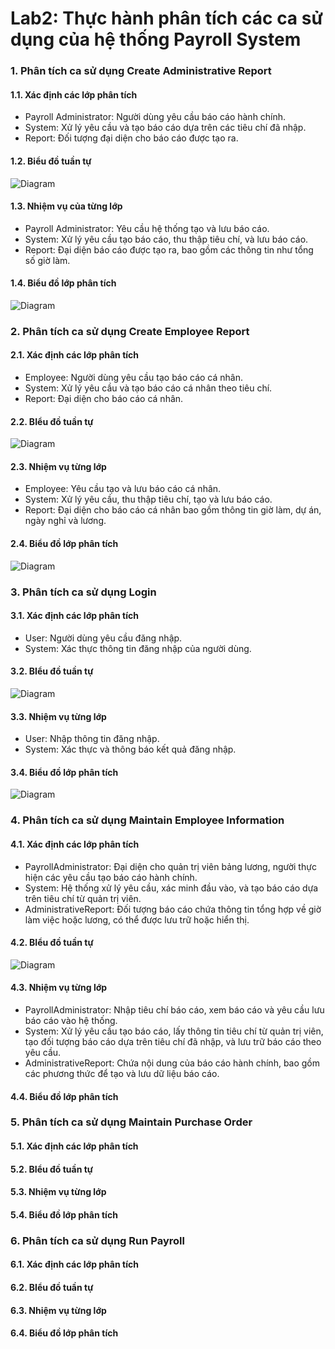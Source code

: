# Lab2: Thực hành phân tích các ca sử dụng của hệ thống Payroll System
### 1. Phân tích ca sử dụng Create Administrative Report
#### 1.1. Xác định các lớp phân tích
- Payroll Administrator: Người dùng yêu cầu báo cáo hành chính.
- System: Xử lý yêu cầu và tạo báo cáo dựa trên các tiêu chí đã nhập.
- Report: Đối tượng đại diện cho báo cáo được tạo ra.
#### 1.2. Biểu đồ tuần tự

![Diagram](https://www.planttext.com/api/plantuml/png/T95DJiCm48NtFiKiGIeNo08rWWDOz0GZUmeZ-GzxqYfdOy6Hk09E3MaIodRcU_Fydhy-FlT5CClWdK8ZCOF6CKVdUkivS96Cqn0Bw5wb2hBXX47WC1OXlngzK8fPbD8zF3p-05sTlWzK1F9b2oOJ2iUWsduYTT-1pj4dWMFrca4Moenm9sEY7LWKAZi8wAdSRpog-iIMjjA5HtjR1q-J_GoUMTwW939yPB9NNQFNAMJ80LufK6saikt29iKpb-Hm_5t-quH4A7YYsoSMHLmW5qthwtRYDVCtx-5g12YBhBDcJy5El_yD003__mC0)

#### 1.3. Nhiệm vụ của từng lớp
- Payroll Administrator: Yêu cầu hệ thống tạo và lưu báo cáo.
- System: Xử lý yêu cầu tạo báo cáo, thu thập tiêu chí, và lưu báo cáo.
- Report: Đại diện báo cáo được tạo ra, bao gồm các thông tin như tổng số giờ làm.
#### 1.4. Biểu đồ lớp phân tích

![Diagram](https://www.planttext.com/api/plantuml/png/R57BRSCm3Brh2XsJGnRG8N21350qxG2iJ1W2P2ebwG96qSbww4XT8N8ifRLh7GJmYTJxyEVhkn45rg6FnaSGiOymSehneUq31L46JMm_Z9rEQ9qzAmVgvfgWnoMIHzS8lWqe-eINnBhRpw30EzwHJrEepwCezfNC3yn8-YB8RbDL-Kf11rboUaRGIk0vA7A0sl9VGamUD2JwxRXBcZkg9BvLp-DbvV4Lkq2dJEdiTCyWKhk6V2BDbfR37H9cF_Wtcsr9cwiv78urE5V35bEGwR5OS2KLCKrMDktx2W00__y30000)

### 2. Phân tích ca sử dụng Create Employee Report
#### 2.1. Xác định các lớp phân tích
- Employee: Người dùng yêu cầu tạo báo cáo cá nhân.
- System: Xử lý yêu cầu và tạo báo cáo cá nhân theo tiêu chí.
- Report: Đại diện cho báo cáo cá nhân.
#### 2.2. BIểu đồ tuần tự

![Diagram](https://www.planttext.com/api/plantuml/png/Z951Ri9034NtEOKlm0Mog5Y0kaNb15R6K4kJ6NViW7AsBdeahi24OO2eLTIj_Rw__Ntv_bchORAXzmrs5XDiU_5n96eabxbZmM2m7zMedvK-I6AofgayhDxkM9jxNmEfWL3I6D13Ad3fJsHLjR1BiHU3GxOk5DWe11WSE3JIFmsowCIEgiAH8NjzcL-sQ-6T0gKyff9djazGeOuFJEuXBFZy11jIWEDTxvPEsB2Anx4YYv5O1CKJ_JEH6-fZXyOnB2On9ty7iN-QJZiyo3K5Dpt_2W00__y30000)

#### 2.3. Nhiệm vụ từng lớp
- Employee: Yêu cầu tạo và lưu báo cáo cá nhân.
- System: Xử lý yêu cầu, thu thập tiêu chí, tạo và lưu báo cáo.
- Report: Đại diện cho báo cáo cá nhân bao gồm thông tin giờ làm, dự án, ngày nghỉ và lương.
#### 2.4. Biểu đồ lớp phân tích

![Diagram](https://www.planttext.com/api/plantuml/png/R5713S8m3FndYZpXqGNoG7t00XG62AbLHKgJOhj85M8o7ep42hGqARIGHoHVphdp-Nb_vCGQkQsTC4uJoLtTkD01oAkGmx6baWMZzTLOUrt37C7WbWYSMo3UGnEGL-iH97s12Rc9A5Tqn50dCTCYWkSZ0Qh9IMndpItDTGo2vlIfGSk0LYVAhwmBHhCD_iEOR8oCP0FVrQ5h5dETeB9-sqigETmZ2BvSGYPuxiUODrVW0NlATnx_BKqhoB9D2aYbK4b4P7YCjbLCWaJUknbs-G800F__0m00)

### 3. Phân tích ca sử dụng Login
#### 3.1. Xác định các lớp phân tích
- User: Người dùng yêu cầu đăng nhập.
- System: Xác thực thông tin đăng nhập của người dùng.
#### 3.2. BIểu đồ tuần tự

![Diagram](https://www.planttext.com/api/plantuml/png/T4-n3G8n3EmzXHTWWI_G5z3H8UYjnBmY9VueTa0_6mKZiGA9GE8fS67fpkSxtVF-6DMeM4qHoDbSyAHS83Sgk91938-B6YU0Vi3DzeC7t8ireZPMA36IUCoaUfkBXxTchJvJ39wCqHNsB1OeAb2qDSPh5m6s-Hhqs04FynG4jJh7gfSQWQF-U66G_z-xe3dIWbnAQvYQ1KqCB1x6jdht5m000F__0m00)

#### 3.3. Nhiệm vụ từng lớp
- User: Nhập thông tin đăng nhập.
- System: Xác thực và thông báo kết quả đăng nhập.
#### 3.4. Biểu đồ lớp phân tích

![Diagram](https://www.planttext.com/api/plantuml/png/P8_13S8m34NlcIB78j45Sa2L6A5Y02kngaX9Ycm7X12JSM0aLY19wQ7Wa_Lj__VzVhu65Y39CIWRW5cV64dVbQwLIvyWej6Za4_JefxBsdKcjrN3FFdKxTH3VOt66ml6rQfG9FFsn6OYJ5A9fd4N-GB1En0y4heozX2u-qso_qlHo2rytnzMkD4-2H9OOJLWSlND3m000F__0m00)

### 4. Phân tích ca sử dụng Maintain Employee Information
#### 4.1. Xác định các lớp phân tích
- PayrollAdministrator: Đại diện cho quản trị viên bảng lương, người thực hiện các yêu cầu tạo báo cáo hành chính.
- System: Hệ thống xử lý yêu cầu, xác minh đầu vào, và tạo báo cáo dựa trên tiêu chí từ quản trị viên.
- AdministrativeReport: Đối tượng báo cáo chứa thông tin tổng hợp về giờ làm việc hoặc lương, có thể được lưu trữ hoặc hiển thị.
#### 4.2. BIểu đồ tuần tự

![Diagram](https://www.planttext.com/api/plantuml/png/Z99DQiD038NtFeMMCQGNyAB4KEZMD2TGF4eOcBzgvC2ShOiUgLVesECcTanBTqP-tzFJOxu-FWzHa6Mmfi9UF4E7YRqnhRBQwIYCun0ZT6qLib3tEg0JEAOeP5UZ1QAlz4R1iuna-QggheMdvnbiylHze2WW7dec509SyS05A_gHxDe6ElOs29npfl8_mrg8DS9EKg0zg6mLzq0s69-8mA6bNQphX_NPwAeLRLtcmTqC6Ds55eucPwmNkSfz3RoI8vw0Od72I0gykvbNSoUh5cHW1vSPLJziNemFfx_e60ocZVQFOYF-eyT9P7oVM_VkbvRMcktfn_kYQM-WNfzrZdXZ3kHKVcJV0000__y30000)

#### 4.3. Nhiệm vụ từng lớp
- PayrollAdministrator: Nhập tiêu chí báo cáo, xem báo cáo và yêu cầu lưu báo cáo vào hệ thống.
- System: Xử lý yêu cầu tạo báo cáo, lấy thông tin tiêu chí từ quản trị viên, tạo đối tượng báo cáo dựa trên tiêu chí đã nhập, và lưu trữ báo cáo theo yêu cầu.
- AdministrativeReport: Chứa nội dung của báo cáo hành chính, bao gồm các phương thức để tạo và lưu dữ liệu báo cáo.
#### 4.4. Biểu đồ lớp phân tích


### 5. Phân tích ca sử dụng Maintain Purchase Order
#### 5.1. Xác định các lớp phân tích
#### 5.2. BIểu đồ tuần tự
#### 5.3. Nhiệm vụ từng lớp
#### 5.4. Biểu đồ lớp phân tích
### 6. Phân tích ca sử dụng Run Payroll
#### 6.1. Xác định các lớp phân tích
#### 6.2. BIểu đồ tuần tự
#### 6.3. Nhiệm vụ từng lớp
#### 6.4. Biểu đồ lớp phân tích
